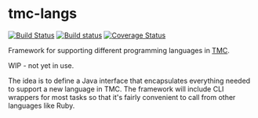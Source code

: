 # tmc-langs

[![Build Status](https://travis-ci.org/rage/tmc-langs.svg?branch=master)](https://travis-ci.org/rage/tmc-langs)
[![Build status](https://ci.appveyor.com/api/projects/status/w6c4s3j09jfhbhb7/branch/master?svg=true)](https://ci.appveyor.com/project/rage/tmc-langs/branch/master)
[![Coverage Status](https://coveralls.io/repos/rage/tmc-langs/badge.svg)](https://coveralls.io/r/rage/tmc-langs)

Framework for supporting different programming languages in [TMC](https://github.com/testmycode/tmc-server).

WIP - not yet in use.

The idea is to define a Java interface that encapsulates everything needed to support a new language in TMC.
The framework will include CLI wrappers for most tasks so that it's fairly convenient to call from
other languages like Ruby.

